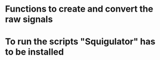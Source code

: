 # Functions to create and convert the raw signals 
# To run the scripts "Squigulator" has to be installed
